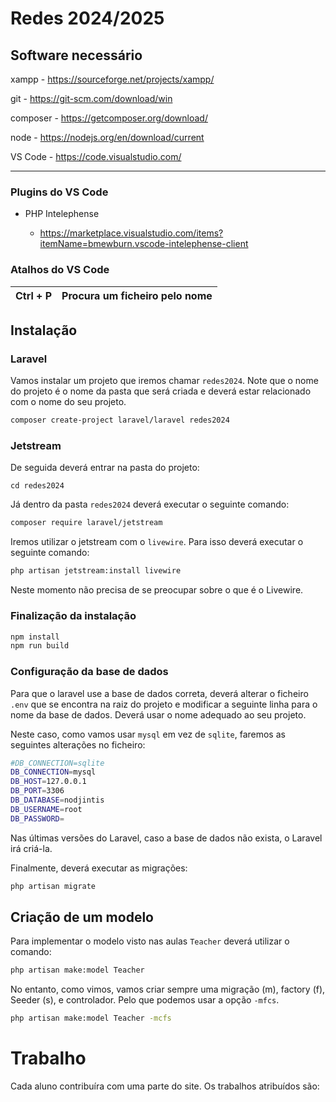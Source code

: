 # Redes 2024/2025

## Software necessário

xampp - https://sourceforge.net/projects/xampp/

git - https://git-scm.com/download/win

composer - https://getcomposer.org/download/

node - https://nodejs.org/en/download/current

VS Code - https://code.visualstudio.com/

---

### Plugins do VS Code

- PHP Intelephense

  - https://marketplace.visualstudio.com/items?itemName=bmewburn.vscode-intelephense-client

### Atalhos do VS Code


| Ctrl + P | Procura um ficheiro pelo nome |
| --- | --- |

## Instalação 

### Laravel

Vamos instalar um projeto que iremos chamar ```redes2024```. Note que o nome do projeto é o nome da pasta que será criada e deverá estar relacionado com o nome do seu projeto. 

```bash
composer create-project laravel/laravel redes2024
```

### Jetstream

De seguida deverá entrar na pasta do projeto:

```cd redes2024```

Já dentro da pasta `redes2024` deverá executar o seguinte comando:

```bash
composer require laravel/jetstream
```

Iremos utilizar o jetstream com o ```livewire```. Para isso deverá executar o seguinte comando:

```bash
php artisan jetstream:install livewire
```

Neste momento não precisa de se preocupar sobre o que é o Livewire. 

### Finalização da instalação 

```bash
npm install
npm run build
```

### Configuração da base de dados

Para que o laravel use a base de dados correta, deverá alterar o ficheiro ```.env``` que se encontra na raiz do projeto e modificar a seguinte linha para o nome da base de dados. Deverá usar o nome adequado ao seu projeto.

Neste caso, como vamos usar ```mysql``` em vez de ```sqlite```, faremos as seguintes alterações no ficheiro:

```bash
#DB_CONNECTION=sqlite
DB_CONNECTION=mysql
DB_HOST=127.0.0.1
DB_PORT=3306
DB_DATABASE=nodjintis
DB_USERNAME=root
DB_PASSWORD=

```

Nas últimas versões do Laravel, caso a base de dados não exista, o Laravel irá criá-la.

Finalmente, deverá executar as migrações:

```bash
php artisan migrate
```

## Criação de um modelo 

Para implementar o modelo visto nas aulas ```Teacher``` deverá utilizar o comando:

```bash
php artisan make:model Teacher
```

No entanto, como vimos, vamos criar sempre uma migração (m), factory (f), Seeder (s), e controlador. Pelo que podemos usar a opção ```-mfcs```.

```bash
php artisan make:model Teacher -mcfs
```

# Trabalho

Cada aluno contribuíra com uma parte do site. Os trabalhos atribuídos são:

